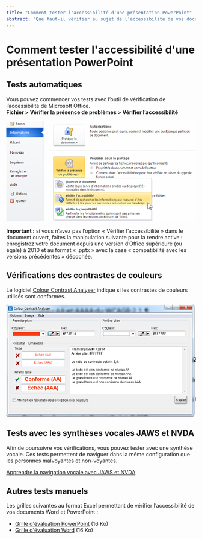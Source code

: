 ```yaml
---
title: "Comment tester l'accessibilité d'une présentation PowerPoint"
abstract: "Que faut-il vérifier au sujet de l'accessibilité de vos documents Powerpoint ?"
---
```


# Comment tester l'accessibilité d'une présentation PowerPoint

## Tests automatiques
Vous pouvez commencer vos tests avec l’outil de vérification de l’accessibilité de Microsoft Office.  
**Fichier > Vérifier la présence de problèmes > Vérifier l’accessibilité**

<img alt="" src="/fr/contenu-et-communication/images/word_verification_fr.png" class="img-fluid" />

**Important :** si vous n’avez pas l’option « Vérifier l’accessibilité » dans le document ouvert, faites la manipulation suivante pour la rendre active : enregistrez votre document depuis une version d’Office supérieure (ou égale) à 2010 et au format « .pptx » avec la case « compatibilité avec les versions précédentes » décochée. 

## Vérifications des contrastes de couleurs 
Le logiciel <a lang="en" href="https://developer.paciellogroup.com/resources/contrastanalyser/">Colour Contrast Analyser</a> indique si les contrastes de couleurs utilisés sont conformes. 

<img alt="" src="/fr/contenu-et-communication/images/cca.png" class="img-fluid" />  

## Tests avec les synthèses vocales JAWS et NVDA
Afin de poursuivre vos vérifications, vous pouvez tester avec une synthèse vocale.
Ces tests permettent de naviguer dans la même configuration que les personnes malvoyantes et non-voyantes.

[Apprendre la navigation vocale avec JAWS et NVDA](/fr/web/outils/methodes-et-outils-de-test/navigation-lecteur-ecran)

## Autres tests manuels
Les grilles suivantes au format Excel permettant de vérifier l’accessibilité de vos documents Word et PowerPoint :
- [Grille d'évaluation PowerPoint](/fr/contenu-et-communication/grille_eval_AXS_PPT_V2.xlsx) (16 Ko)
- [Grille d'évaluation Word](/fr/contenu-et-communication/grille_eval_AXS_WORD_V1.xlsx) (16 Ko)
